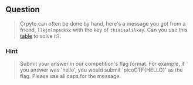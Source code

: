 ## Question
>Crpyto can often be done by hand, here's a message you got from a friend, `` llkjmlmpadkkc `` with the key of `` thisisalilkey ``. Can you use this [table](//2018shell.picoctf.com/static/43f28853477d7b2ed52e0efbfb04dff7/table.txt) to solve it?. 

### Hint
>Submit your answer in our competition's flag format. For example, if you answer was 'hello', you would submit 'picoCTF{HELLO}' as the flag.
>Please use all caps for the message.
